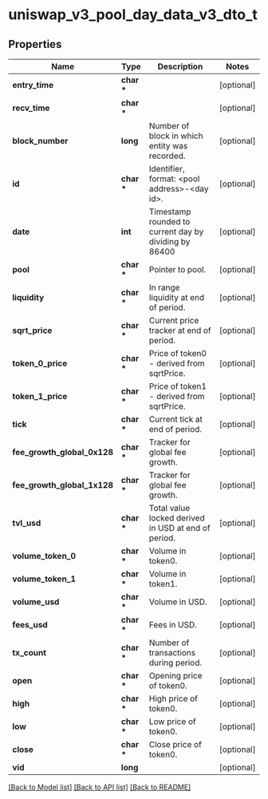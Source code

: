 # uniswap_v3_pool_day_data_v3_dto_t

## Properties
Name | Type | Description | Notes
------------ | ------------- | ------------- | -------------
**entry_time** | **char \*** |  | [optional] 
**recv_time** | **char \*** |  | [optional] 
**block_number** | **long** | Number of block in which entity was recorded. | [optional] 
**id** | **char \*** | Identifier, format: &lt;pool address&gt;-&lt;day id&gt;. | [optional] 
**date** | **int** | Timestamp rounded to current day by dividing by 86400 | [optional] 
**pool** | **char \*** | Pointer to pool. | [optional] 
**liquidity** | **char \*** | In range liquidity at end of period. | [optional] 
**sqrt_price** | **char \*** | Current price tracker at end of period. | [optional] 
**token_0_price** | **char \*** | Price of token0 - derived from sqrtPrice. | [optional] 
**token_1_price** | **char \*** | Price of token1 - derived from sqrtPrice. | [optional] 
**tick** | **char \*** | Current tick at end of period. | [optional] 
**fee_growth_global_0x128** | **char \*** | Tracker for global fee growth. | [optional] 
**fee_growth_global_1x128** | **char \*** | Tracker for global fee growth. | [optional] 
**tvl_usd** | **char \*** | Total value locked derived in USD at end of period. | [optional] 
**volume_token_0** | **char \*** | Volume in token0. | [optional] 
**volume_token_1** | **char \*** | Volume in token1. | [optional] 
**volume_usd** | **char \*** | Volume in USD. | [optional] 
**fees_usd** | **char \*** | Fees in USD. | [optional] 
**tx_count** | **char \*** | Number of transactions during period. | [optional] 
**open** | **char \*** | Opening price of token0. | [optional] 
**high** | **char \*** | High price of token0. | [optional] 
**low** | **char \*** | Low price of token0. | [optional] 
**close** | **char \*** | Close price of token0. | [optional] 
**vid** | **long** |  | [optional] 

[[Back to Model list]](../README.md#documentation-for-models) [[Back to API list]](../README.md#documentation-for-api-endpoints) [[Back to README]](../README.md)



